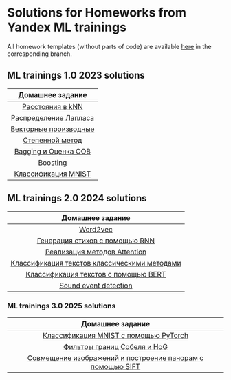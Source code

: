 # Solutions for Homeworks from Yandex ML trainings

All homework templates (without parts of code) are available [here](https://github.com/girafe-ai/ml-course) in the corresponding branch.

## ML trainings 1.0 2023 solutions

| Домашнее задание |
| :---: |
|[Расстояния в kNN](./23_trainings_1_0/k_nearest_neighbor.py) |
|[Распределение Лапласа](./23_trainings_1_0/laplace_distribution_assignment_0_02.ipynb) |
|[Векторные производные](./23_trainings_1_0/derivatives_assignment_03.ipynb)|
|[Степенной метод](./23_trainings_1_0/power_method_assignment0_04.ipynb)|
|[Bagging и Оценка OOB](./23_trainings_1_0/assignment_bagging_and_oob.ipynb)|
|[Boosting](./23_trainings_1_0/assignment_boosting.ipynb)|
|[Классификация MNIST](./23_trainings_1_0/assignment_mnist.ipynb)|

## ML trainings 2.0 2024 solutions

| Домашнее задание |
| :---: |
| [Word2vec](./24_trainings_2_0/word2vec_assignment.ipynb) |
| [Генерация стихов с помощью RNN](./24_trainings_2_0/poetry_with_rnn.ipynb) |
| [Реализация методов Attention](./24_trainings_2_0/attention_assignment.ipynb) |
| [Классификация текстов классическими методами](./24_trainings_2_0/classic_text_classification_hw.ipynb) |
| [Классификация текстов с помощью BERT](./24_trainings_2_0/assignment_bert_for_text_classification.ipynb) |
| [Sound event detection](./24_trainings_2_0/sed-base.ipynb) |

### ML trainings 3.0 2025 solutions

| Домашнее задание |
| :---: |
| [Классификация MNIST с помощью PyTorch](./25_trainings_3_0/01_hw_mnist_classification.ipynb) |
| [Фильтры границ Собеля и HoG](./25_trainings_3_0/hw_sobel_and_simple_hog.ipynb) |
| [Совмещение изображений и построение панорам с помощью SIFT](./25_trainings_3_0/hw_panorama_matching.ipynb) |
